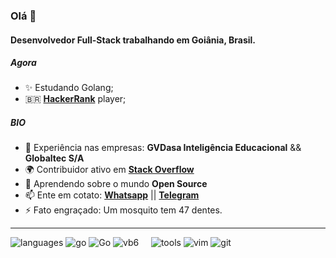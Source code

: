 ### Olá 👋

#### Desenvolvedor Full-Stack trabalhando em Goiânia, Brasil.

##### Agora

- ✨ Estudando Golang;
- 🇧🇷 **[HackerRank](https://www.hackerrank.com/lucasquin)** player; 

##### BIO

- 🏢 Experiência nas empresas: **GVDasa Inteligência Educacional** && **Globaltec S/A** 
- 🌍 Contribuidor ativo em **[Stack Overflow](https://pt.stackoverflow.com/users/189583/lucas-lopes)**
- 🌱 Aprendendo sobre o mundo **Open Source**
- 📫 Ente em cotato: **[Whatsapp](https://wa.me/5562995664142)** || **[Telegram](https://t.me/lucasquin)**
- ⚡️ Fato engraçado: Um mosquito tem 47 dentes.

----

![languages](https://img.shields.io/static/v1?label=&message=languages:&color=111&style=flat-square)
![go](https://img.shields.io/static/v1?logo=go&label=&message=golang&color=36465D&logoColor=AAA&style=flat-square)
![Go](https://img.shields.io/badge/go-%2300ADD8.svg?style=for-the-badge&logo=go&logoColor=AAA&style=flat-square)
![vb6](https://img.shields.io/static/v1?logo=vb6&label=&message=vb6&color=36465D&logoColor=AAA&style=flat-square)
&nbsp;&nbsp;&nbsp;
![tools](https://img.shields.io/static/v1?label=&message=tools:&color=111&style=flat-square)
![vim](https://img.shields.io/static/v1?logo=vim&label=&message=vim&color=36465D&logoColor=AAA&style=flat-square)
![git](https://img.shields.io/static/v1?logo=git&label=&message=git&color=36465D&logoColor=AAA&style=flat-square)
